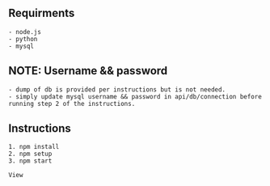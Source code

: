 ## Requirments
```
- node.js 
- python
- mysql
```
## NOTE: Username && password 
```
- dump of db is provided per instructions but is not needed.
- simply update mysql username && password in api/db/connection before running step 2 of the instructions.
```

## Instructions
```
1. npm install
2. npm setup
3. npm start

View
```

[View]:(http://localhost:3000)

